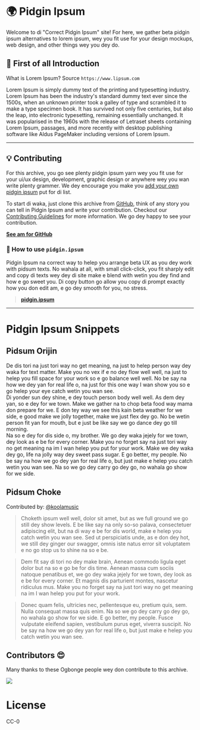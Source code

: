 <p align="center"><h1>🌍 Pidgin Ipsum</h1></p>

Welcome to di "Correct Pidgin Ipsum" site! For here, we gather beta pidgin ipsum alternatives to lorem ipsum, wey you fit use for your design mockups, web design, and other things wey you dey do.

## 🌟 First of all Introduction

What is Lorem Ipsum? Source `https://www.lipsum.com`

Lorem Ipsum is simply dummy text of the printing and typesetting industry. Lorem Ipsum has been the industry's standard dummy text ever since the 1500s, when an unknown printer took a galley of type and scrambled it to make a type specimen book. It has survived not only five centuries, but also the leap, into electronic typesetting, remaining essentially unchanged. It was popularised in the 1960s with the release of Letraset sheets containing Lorem Ipsum, passages, and more recently with desktop publishing software like Aldus PageMaker including versions of Lorem Ipsum.

---

## 💡 Contributing

For this archive, you go see plenty pidgin ipsum yarn wey you fit use for your ui/ux design, development, graphic design or anywhere wey you wan write plenty grammer. We dey encourage you make you [add your own pidgin ipsum](https://github.com/koolamusic/pidgin.ipsum/edit/main/README.md) put for di list.

To start di waka, just clone this archive from [GitHub](https://github.com/koolamusic/pidgin.ipsum), think of any story you can tell in Pidgin Ipsum and write your contribution. Checkout our [Contributing Guidelines](CONTRIBUTING.md) for more information. We go dey happy to see your contribution.

**[See am for GitHub](https://github.com/koolamusic/pidgin.ipsum)**

### 🚀 How to use `pidgin.ipsum`

Pidgin Ipsum na correct way to helep you arrange beta UX as you dey work with pidsum texts. No wahala at all, with small click-click, you fit sharply edit and copy di texts wey dey di site make e blend with wetin you dey find and how e go sweet you. Di copy button go allow you copy di prompt exactly how you don edit am, e go dey smooth for you, no stress.

> **[pidgin.ipsum](https://pidgin.ipsum.one/)**

---

# Pidgin Ipsum Snippets

## Pidsum Orijin

<p id="paragraph">
De dis tori na just tori way no get meaning, na just to helep person way dey waka for text matter. Make you no vex if e no dey flow well well, na just to helep you fill space for your work so e go balance well well. No be say na how we dey yan for real life o, na just for this one way I wan show you so e go helep your eye catch wetin you wan see.
<br>
Di yonder sun dey shine, e dey touch person body well well. As dem dey yan, so e dey for we town. Make we gather na to chop beta food way mama don prepare for we. E don tey way we see this kain beta weather for we side, e good make we jolly together, make we just flex dey go. No be wetin person fit yan for mouth, but e just be like say we go dance dey go till morning.
<br>
Na so e dey for dis side o, my brother. We go dey waka jejely for we town, dey look as e be for every corner. Make you no forget say na just tori way no get meaning na im I wan helep you put for your work. Make we dey waka dey go, life na jolly way dey sweet pass sugar.
E go better, my people. No be say na how we go dey yan for real life o, but just make e helep you catch wetin you wan see. Na so we go dey carry go dey go, no wahala go show for we side.
</p>

<!-- add your snippet contributions below this line -->

## Pidsum Choke

Contributed by: [@koolamusic](https://github.com/koolamusic)

> Choketh ipsum well well, dolor sit amet, but as we full ground we go still dey show levels. E be like say na only so-so palava, consectetuer adipiscing elit, but na di way e be for dis world, make e helep you catch wetin you wan see. Sed ut perspiciatis unde, as e don dey hot, we still dey ginger our swagger, omnis iste natus error sit voluptatem e no go stop us to shine na so e be.

> Dem fit say di tori no dey make brain, Aenean commodo ligula eget dolor but na so e go be for dis time. Aenean massa cum sociis natoque penatibus et, we go dey waka jejely for we town, dey look as e be for every corner. Et magnis dis parturient montes, nascetur ridiculus mus. Make you no forget say na just tori way no get meaning na im I wan helep you put for your work.

> Donec quam felis, ultricies nec, pellentesque eu, pretium quis, sem. Nulla consequat massa quis enim. Na so we go dey carry go dey go, no wahala go show for we side. E go better, my people. Fusce vulputate eleifend sapien, vestibulum purus eget, viverra suscipit. No be say na how we go dey yan for real life o, but just make e helep you catch wetin you wan see.

## Contributors 😍

Many thanks to these Ogbonge people wey don contribute to this archive.

<a href="https://github.com/koolamusic/pidgin.ipsum/graphs/contributors">
  <img src="https://contrib.rocks/image?repo=koolamusic/pidgin.ipsum" />
</a>

# License

CC-0
